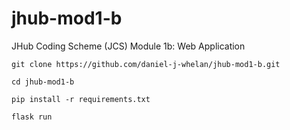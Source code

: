 ﻿# jhub-mod1-b
JHub Coding Scheme (JCS) Module 1b: Web Application

```
git clone https://github.com/daniel-j-whelan/jhub-mod1-b.git

cd jhub-mod1-b

pip install -r requirements.txt

flask run
```
